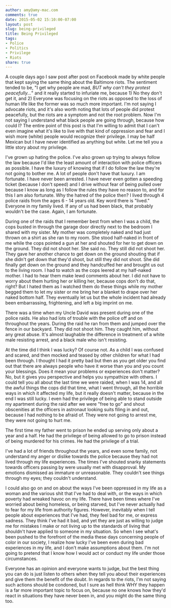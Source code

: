 ```yaml
---
author: amy@amy-mac.com
comments: true
date: 2015-05-02 15:10:00-07:00
layout: post
slug: being-privileged
title: Being Privileged
tags:
- Police
- Politics
- Privilege
- Riots
share: true
---
```

A couple days ago I saw post after post on Facebook made by white people that kept saying the same thing about the Baltimore riots. The sentiment tended to be, "I get why people are mad, _BUT why can't they protest peacefully..._" and it really started to infuriate me, because 1) No they don't get it, and 2) Everyone was focusing on the riots as opposed to the loss of human life like the former was so much more important. I'm not saying I advocate riots, and it's also worth noting that lots of people did protest peacefully, but the riots are a symptom and not the root problem. Now I'm not saying I understand what black people are going through, because how could I? The entire point of this post is that I'm willing to admit that I can't even imagine what it's like to live with that kind of oppression and fear and I wish more (white) people would recognize their privilege. I may be half Mexican but I have never identified as anything but white. Let me tell you a little story about my privilege.

I've grown up hating the police. I've also grown up trying to always follow the law because I'd like the least amount of interaction with police officers as possible. I have the luxury of knowing that if I do follow the law they're not going to bother me. A lot of people don't have that luxury. I am fortunate. I have never been arrested. I have never even gotten a speeding ticket (because I don't speed) and I drive without fear of being pulled over because I know as long as I follow the rules they have no reason to, and for this I am also fortunate. Why the hatred of the police then? I lived through 4 police raids from the ages 6 - 14 years old. Key word there is "lived." Everyone in my family lived. If any of us had been black, that probably wouldn't be the case. Again, I am fortunate.

During one of the raids that I remember best from when I was a child, the cops busted in through the garage door directly next to the bedroom I shared with my sister. My mother was completely naked and had just thrown on a shirt as she ran to my room. She stood half-naked in front of me while the cops pointed a gun at her and shouted for her to get down on the ground. They did not shoot her. She said no. They still did not shoot her. They gave her another chance to get down on the ground shouting that if she didn't get down that they'd shoot, but still they did not shoot. She did finally get down on the ground and they handcuffed her and brought us out to the living room. I had to watch as the cops leered at my half-naked mother. I had to hear them make lewd comments about her. I did not have to worry about them hurting her or killing her, because cops don't do that, right? But I hated them as I watched them do these things while my mother begged them to let my sister or me bring her a blanket to drape over her naked bottom half. They eventually let us but the whole incident had already been embarrassing, frightening, and left a big imprint on me.

There was a time when my Uncle David was present during one of the police raids. He also had lots of trouble with the police off and on throughout the years. During the raid he ran from them and jumped over the fence in our backyard. They did not shoot him. They caught him, without any great abuse. It's almost laughable the difference in treatment of a white male resisting arrest, and a black male who isn't resisting.

At the time did I think I was lucky? Of course not. As a child I was confused and scared, and then mocked and teased by other children for what I had been through. I thought I had it pretty bad but then as you get older you find out that there are always people who have it worse than you and you count your blessings. Does it mean your problems or experiences don't matter? No, but it gives you perspective and helps you sympathize with others. I could tell you all about the last time we were raided, when I was 14, and all the awful things the cops did that time, what I went through, all the horrible ways in which it affected my life, but it really doesn't matter, because in the end I was still lucky. I even had the privilege of being able to stand outside my apartment during the raid after we were "free to go" and shout obscenities at the officers in astronaut looking suits filing in and out, because I had nothing to be afraid of. They were not going to arrest me, they were not going to hurt me.

The first time my father went to prison he ended up serving only about a year and a half. He had the privilege of being allowed to go to prison instead of being murdered for his crimes. He had the privilege of a trial.

I've had a lot of friends throughout the years, and even some family, not understand my anger or dislike towards the police because they had not lived through my life experiences. The times I've shouted snarky statements towards officers passing by were usually met with disapproval. My emotions dismissed as immature or unreasonable. They couldn't see things through my eyes; they couldn't understand.

I could also go on and on about the ways I've been oppressed in my life as a woman and the various shit that I've had to deal with, or the ways in which poverty had wreaked havoc on my life. There have been times where I've worried about being homeless, or being starved, but I've never actually had to fear for my life from authority figures. However, inevitably when I tell people about experiences that I've had, they feel bad for me, or express sadness. They think I've had it bad, and yet they are just as willing to judge me for mistakes I make or not living up to the standards of living that shouldn't have applied to someone in my situation. So when I see what's been pushed to the forefront of the media these days concerning people of color in our society, I realize how lucky I've been even during bad experiences in my life, and I don't make assumptions about them. I'm not going to pretend that I know how I would act or conduct my life under those circumstances.

Everyone has an opinion and everyone wants to judge, but the best thing you can do is just listen to others when they tell you about their experiences and give them the benefit of the doubt. In regards to the riots, I'm not saying such actions should be condoned, but I sure as hell think WHY they happen is a far more important topic to focus on, because no one knows how they'd react in situations they have never been in, and you might do the same thing too.
